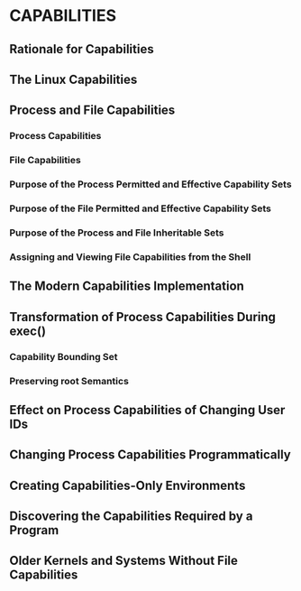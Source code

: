 # CAPABILITIES

## Rationale for Capabilities

## The Linux Capabilities

## Process and File Capabilities

### Process Capabilities

### File Capabilities

### Purpose of the Process Permitted and Effective Capability Sets

### Purpose of the File Permitted and Effective Capability Sets

### Purpose of the Process and File Inheritable Sets

### Assigning and Viewing File Capabilities from the Shell

## The Modern Capabilities Implementation

## Transformation of Process Capabilities During exec()

### Capability Bounding Set

### Preserving root Semantics

## Effect on Process Capabilities of Changing User IDs

## Changing Process Capabilities Programmatically

## Creating Capabilities-Only Environments

## Discovering the Capabilities Required by a Program

## Older Kernels and Systems Without File Capabilities